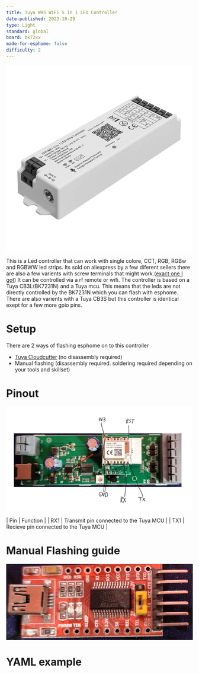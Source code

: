 ```yaml
---
title: Tuya WB5 WiFi 5 in 1 LED Controller
date-published: 2023-10-29
type: Light
standard: global
board: bk72xx
made-for-esphome: false
difficulty: 2
---
```


![WB5 WiFi 5 in 1 LED Controller](WB5-WiFi-5IN1-LED-Controller.jpg "WB5 WiFi 5 in 1 LED Controller")

This is a Led controller that can work with single colore, CCT, RGB, RGBw and RGBWW led strips. Its sold on aliexpress by a few diferent sellers there are also a few varients with screw terminals that might work.([exact one I got](https://www.aliexpress.com/item/1005003081976104.html?spm=a2g0o.order_list.order_list_main.41.3d091802QzgWWc)) It can be controlled via a rf remote or wifi. The controller is based on a Tuya CB3L(BK7231N) and a Tuya mcu. This means that the leds are not directly controlled by the BK7231N which you can flash with esphome. There are also varients with a Tuya CB3S but this controller is identical exept for a few more gpio pins.

# Setup

There are 2 ways of flashing esphome on to this controller 
- [Tuya Cloudcutter](https://github.com/tuya-cloudcutter/tuya-cloudcutter) (no disassembly required)
- Manual flashing (disassembly required. soldering required depending on your tools and skillset)

# Pinout
![WB5 pcb](WB5-pcb.jpg "WB5 pcb")

| Pin | Function |
| RX1 | Transmit pin connected to the Tuya MCU |
| TX1 | Recieve pin connected to the Tuya MCU |



# Manual Flashing guide
![usb serial adapter](usb-serial-adapter.jpg "usb serial adapter")
# YAML example
